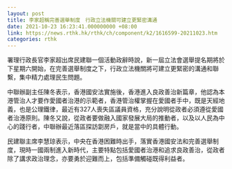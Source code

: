 ```yaml
---
layout: post
title: 李家超稱完善選舉制度　行政立法機關可建立更緊密溝通
date: 2021-10-23 16:23:41.000000000 +08:00
link: https://news.rthk.hk/rthk/ch/component/k2/1616599-20211023.htm
categories: rthk
---
```


署理行政長官李家超出席民建聯一個活動政辭時說，新一屆立法會選舉提名期將於下星期六開始，在完善選舉制度之下，行政立法機關將可建立更緊密的溝通和聯繫，集中精力處理民生問題。

中聯辦副主任陳冬表示，香港國安法實施後，香港進入良政善治新篇章，他認為本港管治人才要作愛國者治港的示範者，香港管治權掌握在愛國者手中，既是天經地義，也是公理鐵律，最近有327人喪失區議員資格，充分說明從政者必須遵從愛國者治港原則。陳冬又說，從政者要做融入國家發展大局的推動者，以及以人民為中心的踐行者，中聯辦最近落區探訪劏房戶，就是當中的具體行動。

民建聯主席李慧琼表示，中央在香港困難時出手，落實香港國安法和完善選舉制度，現時一國兩制進入新時代，主要特點包括愛國者治港和追求良政善治，從政者除了講求政治理念，亦要勇於迎難而上，包括準備觸碰既得利益者。
